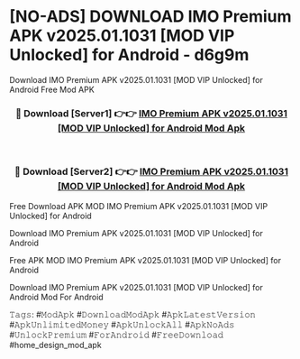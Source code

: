 # [NO-ADS] DOWNLOAD IMO Premium APK v2025.01.1031 [MOD VIP Unlocked] for Android - d6g9m
Download IMO Premium APK v2025.01.1031 [MOD VIP Unlocked] for Android Free Mod APK

<div align="center">
<h3>🔴 Download [Server1] 👉👉 <a href="https://apk-comot.site?title=IMO_Premium_APK_v2025.01.1031_[MOD_VIP_Unlocked]_for_Android">IMO Premium APK v2025.01.1031 [MOD VIP Unlocked] for Android Mod Apk</a></h3><br>

<h3>🔴 Download [Server2] 👉👉 <a href="https://apk-comot.site?title=IMO_Premium_APK_v2025.01.1031_[MOD_VIP_Unlocked]_for_Android">IMO Premium APK v2025.01.1031 [MOD VIP Unlocked] for Android Mod Apk</a></h3>
</div>


Free Download APK MOD IMO Premium APK v2025.01.1031 [MOD VIP Unlocked] for Android

Download IMO Premium APK v2025.01.1031 [MOD VIP Unlocked] for Android 

Free APK MOD IMO Premium APK v2025.01.1031 [MOD VIP Unlocked] for Android 

Download IMO Premium APK v2025.01.1031 [MOD VIP Unlocked] for Android Mod For Android

𝚃𝚊𝚐𝚜: #𝙼𝚘𝚍𝙰𝚙𝚔 #𝙳𝚘𝚠𝚗𝚕𝚘𝚊𝚍𝙼𝚘𝚍𝙰𝚙𝚔 #𝙰𝚙𝚔𝙻𝚊𝚝𝚎𝚜𝚝𝚅𝚎𝚛𝚜𝚒𝚘𝚗 #𝙰𝚙𝚔𝚄𝚗𝚕𝚒𝚖𝚒𝚝𝚎𝚍𝙼𝚘𝚗𝚎𝚢 #𝙰𝚙𝚔𝚄𝚗𝚕𝚘𝚌𝚔𝙰𝚕𝚕 #𝙰𝚙𝚔𝙽𝚘𝙰𝚍𝚜 #𝚄𝚗𝚕𝚘𝚌𝚔𝙿𝚛𝚎𝚖𝚒𝚞𝚖 #𝙵𝚘𝚛𝙰𝚗𝚍𝚛𝚘𝚒𝚍 #𝙵𝚛𝚎𝚎𝙳𝚘𝚠𝚗𝚕𝚘𝚊𝚍 #home_design_mod_apk